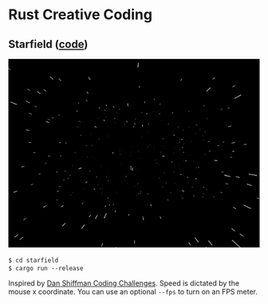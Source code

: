 # Rust Creative Coding

## Starfield ([code](/starfield))
![Starfield Demo](/docs/starfield.gif)
```
$ cd starfield
$ cargo run --release
```
Inspired by [Dan Shiffman Coding Challenges](https://thecodingtrain.com/CodingChallenges/001-starfield.html). Speed is dictated by the mouse x coordinate. You can use an optional `--fps` to turn on an FPS meter.